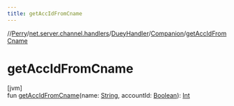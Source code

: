 ```yaml
---
title: getAccIdFromCname
---
```

//[Perry](../../../../index.html)/[net.server.channel.handlers](../../index.html)/[DueyHandler](../index.html)/[Companion](index.html)/[getAccIdFromCname](get-acc-id-from-cname.html)



# getAccIdFromCname



[jvm]\
fun [getAccIdFromCname](get-acc-id-from-cname.html)(name: [String](https://kotlinlang.org/api/latest/jvm/stdlib/kotlin/-string/index.html), accountId: [Boolean](https://kotlinlang.org/api/latest/jvm/stdlib/kotlin/-boolean/index.html)): [Int](https://kotlinlang.org/api/latest/jvm/stdlib/kotlin/-int/index.html)




